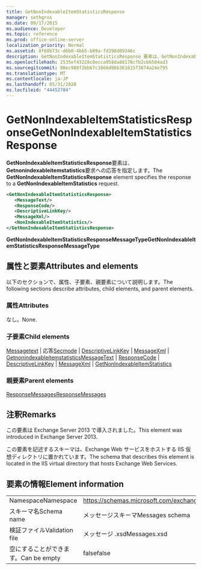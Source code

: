 ```yaml
---
title: GetNonIndexableItemStatisticsResponse
manager: sethgros
ms.date: 09/17/2015
ms.audience: Developer
ms.topic: reference
ms.prod: office-online-server
localization_priority: Normal
ms.assetid: 8f68b73c-d6b0-4bb5-b89a-fd398d09346c
description: GetNonIndexableItemStatisticsResponse 要素は、GetNonIndexableItemStatistics 要求への応答を指定します。
ms.openlocfilehash: 2535ef43228c8ecca958da88178cfb2cb6584ad3
ms.sourcegitcommit: 88ec988f2bb67c1866d06b361615f3674a24e795
ms.translationtype: MT
ms.contentlocale: ja-JP
ms.lasthandoff: 05/31/2020
ms.locfileid: "44452784"
---
```

# <a name="getnonindexableitemstatisticsresponse"></a><span data-ttu-id="df0fa-103">GetNonIndexableItemStatisticsResponse</span><span class="sxs-lookup"><span data-stu-id="df0fa-103">GetNonIndexableItemStatisticsResponse</span></span>

<span data-ttu-id="df0fa-104">**GetNonIndexableItemStatisticsResponse**要素は、 **Getnonindexableitemstatistics**要求への応答を指定します。</span><span class="sxs-lookup"><span data-stu-id="df0fa-104">The **GetNonIndexableItemStatisticsResponse** element specifies the response to a **GetNonIndexableItemStatistics** request.</span></span> 
  
```XML
<GetNonIndexableItemStatisticsResponse>
   <MessageText/>
   <ResponseCode/>
   <DescriptiveLinkKey/>
   <MessageXml/>
   <NonIndexableItemStatistics/>
</GetNonIndexableItemStatisticsResponse>
```

 <span data-ttu-id="df0fa-105">**GetNonIndexableItemStatisticsResponseMessageType**</span><span class="sxs-lookup"><span data-stu-id="df0fa-105">**GetNonIndexableItemStatisticsResponseMessageType**</span></span>
## <a name="attributes-and-elements"></a><span data-ttu-id="df0fa-106">属性と要素</span><span class="sxs-lookup"><span data-stu-id="df0fa-106">Attributes and elements</span></span>

<span data-ttu-id="df0fa-107">以下のセクションで、属性、子要素、親要素について説明します。</span><span class="sxs-lookup"><span data-stu-id="df0fa-107">The following sections describe attributes, child elements, and parent elements.</span></span>
  
### <a name="attributes"></a><span data-ttu-id="df0fa-108">属性</span><span class="sxs-lookup"><span data-stu-id="df0fa-108">Attributes</span></span>

<span data-ttu-id="df0fa-109">なし。</span><span class="sxs-lookup"><span data-stu-id="df0fa-109">None.</span></span>
  
### <a name="child-elements"></a><span data-ttu-id="df0fa-110">子要素</span><span class="sxs-lookup"><span data-stu-id="df0fa-110">Child elements</span></span>

<span data-ttu-id="df0fa-111">[Messagetext](messagetext.md)  | 応答[Secmode](responsecode.md)  | [DescriptiveLinkKey](descriptivelinkkey.md)  | [MessageXml](messagexml.md)  | [Getnonindexableitemstatistics](getnonindexableitemstatistics.md)</span><span class="sxs-lookup"><span data-stu-id="df0fa-111">[MessageText](messagetext.md) | [ResponseCode](responsecode.md) | [DescriptiveLinkKey](descriptivelinkkey.md) | [MessageXml](messagexml.md) | [GetNonIndexableItemStatistics](getnonindexableitemstatistics.md)</span></span>
  
### <a name="parent-elements"></a><span data-ttu-id="df0fa-112">親要素</span><span class="sxs-lookup"><span data-stu-id="df0fa-112">Parent elements</span></span>

[<span data-ttu-id="df0fa-113">ResponseMessages</span><span class="sxs-lookup"><span data-stu-id="df0fa-113">ResponseMessages</span></span>](responsemessages.md)
  
## <a name="remarks"></a><span data-ttu-id="df0fa-114">注釈</span><span class="sxs-lookup"><span data-stu-id="df0fa-114">Remarks</span></span>

<span data-ttu-id="df0fa-115">この要素は Exchange Server 2013 で導入されました。</span><span class="sxs-lookup"><span data-stu-id="df0fa-115">This element was introduced in Exchange Server 2013.</span></span>
  
<span data-ttu-id="df0fa-116">この要素を記述するスキーマは、Exchange Web サービスをホストする IIS 仮想ディレクトリに置かれています。</span><span class="sxs-lookup"><span data-stu-id="df0fa-116">The schema that describes this element is located in the IIS virtual directory that hosts Exchange Web Services.</span></span>
  
## <a name="element-information"></a><span data-ttu-id="df0fa-117">要素の情報</span><span class="sxs-lookup"><span data-stu-id="df0fa-117">Element information</span></span>

|||
|:-----|:-----|
|<span data-ttu-id="df0fa-118">Namespace</span><span class="sxs-lookup"><span data-stu-id="df0fa-118">Namespace</span></span>  <br/> |https://schemas.microsoft.com/exchange/services/2006/messages  <br/> |
|<span data-ttu-id="df0fa-119">スキーマ名</span><span class="sxs-lookup"><span data-stu-id="df0fa-119">Schema name</span></span>  <br/> |<span data-ttu-id="df0fa-120">メッセージスキーマ</span><span class="sxs-lookup"><span data-stu-id="df0fa-120">Messages schema</span></span>  <br/> |
|<span data-ttu-id="df0fa-121">検証ファイル</span><span class="sxs-lookup"><span data-stu-id="df0fa-121">Validation file</span></span>  <br/> |<span data-ttu-id="df0fa-122">メッセージ .xsd</span><span class="sxs-lookup"><span data-stu-id="df0fa-122">Messages.xsd</span></span>  <br/> |
|<span data-ttu-id="df0fa-123">空にすることができます。</span><span class="sxs-lookup"><span data-stu-id="df0fa-123">Can be empty</span></span>  <br/> |<span data-ttu-id="df0fa-124">false</span><span class="sxs-lookup"><span data-stu-id="df0fa-124">false</span></span>  <br/> |
   

